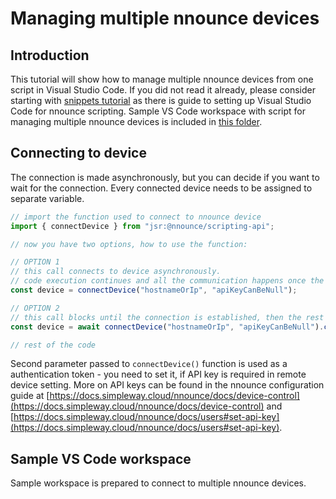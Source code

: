 # Managing multiple nnounce devices

## Introduction

This tutorial will show how to manage multiple nnounce devices from one script in Visual Studio Code. 
If you did not read it already, please consider starting with [snippets tutorial](../../snippets/README.md) as there is guide to setting up Visual Studio Code for nnounce scripting.
Sample VS Code workspace with script for managing multiple nnounce devices is included in [this folder](VSCode_workspace).

## Connecting to device
The connection is made asynchronously, but you can decide if you want to wait for the connection.
Every connected device needs to be assigned to separate variable. 

```typescript
// import the function used to connect to nnounce device
import { connectDevice } from "jsr:@nnounce/scripting-api";

// now you have two options, how to use the function: 

// OPTION 1
// this call connects to device asynchronously. 
// code execution continues and all the communication happens once the connection is established 
const device = connectDevice("hostnameOrIp", "apiKeyCanBeNull");

// OPTION 2
// this call blocks until the connection is established, then the rest of the code is executed
const device = await connectDevice("hostnameOrIp", "apiKeyCanBeNull").connectionPromise();

// rest of the code
```

Second parameter passed to `connectDevice()` function is used as a authentication token - you need to set it, if API key is required in remote device setting.
More on API keys can be found in the nnounce configuration guide at [https://docs.simpleway.cloud/nnounce/docs/device-control](https://docs.simpleway.cloud/nnounce/docs/device-control) and [https://docs.simpleway.cloud/nnounce/docs/users#set-api-key](https://docs.simpleway.cloud/nnounce/docs/users#set-api-key).

## Sample VS Code workspace
Sample workspace is prepared to connect to multiple nnounce devices.
